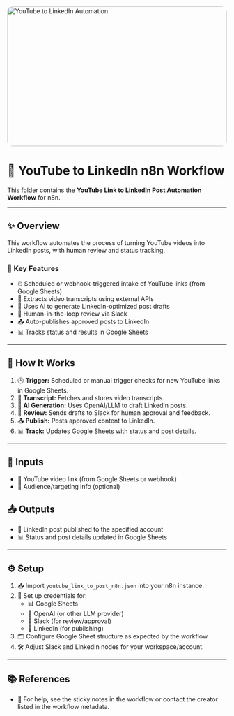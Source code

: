 <img src="https://media3.giphy.com/media/v1.Y2lkPTc5MGI3NjExbnhxcHZkNXVrbmk4Y3Fxazk0aHFqbHplbDZueWRtMXUxNGFxNXF2bSZlcD12MV9pbnRlcm5hbF9naWZfYnlfaWQmY3Q9Zw/ASH5ovgLK95jIKRSYy/giphy.gif" alt="YouTube to LinkedIn Automation" style="width:100%;max-height:320px;object-fit:cover;border-radius:12px;" />

# 🔗 YouTube to LinkedIn n8n Workflow

This folder contains the **YouTube Link to LinkedIn Post Automation Workflow** for n8n.

---

## ✨ Overview
This workflow automates the process of turning YouTube videos into LinkedIn posts, with human review and status tracking.

### 🚀 Key Features
- ⏰ Scheduled or webhook-triggered intake of YouTube links (from Google Sheets)
- 📝 Extracts video transcripts using external APIs
- 🤖 Uses AI to generate LinkedIn-optimized post drafts
- 👀 Human-in-the-loop review via Slack
- 📤 Auto-publishes approved posts to LinkedIn
- 📊 Tracks status and results in Google Sheets

---

## 🔄 How It Works
1. 🕒 **Trigger:** Scheduled or manual trigger checks for new YouTube links in Google Sheets.
2. 📝 **Transcript:** Fetches and stores video transcripts.
3. 🤖 **AI Generation:** Uses OpenAI/LLM to draft LinkedIn posts.
4. 👀 **Review:** Sends drafts to Slack for human approval and feedback.
5. 📤 **Publish:** Posts approved content to LinkedIn.
6. 📊 **Track:** Updates Google Sheets with status and post details.

---

## 🛂 Inputs
- 🔗 YouTube video link (from Google Sheets or webhook)
- 🎯 Audience/targeting info (optional)

## 📤 Outputs
- 📝 LinkedIn post published to the specified account
- 📊 Status and post details updated in Google Sheets

---

## ⚙️ Setup
1. 📥 Import `youtube_link_to_post_n8n.json` into your n8n instance.
2. 🔑 Set up credentials for:
   - 📊 Google Sheets
   - 🤖 OpenAI (or other LLM provider)
   - 👀 Slack (for review/approval)
   - 🔗 LinkedIn (for publishing)
3. 🗂️ Configure Google Sheet structure as expected by the workflow.
4. 🛠️ Adjust Slack and LinkedIn nodes for your workspace/account.

---

## 📚 References
- 📝 For help, see the sticky notes in the workflow or contact the creator listed in the workflow metadata.
